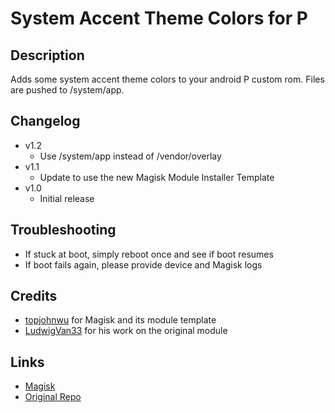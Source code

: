 # **System Accent Theme Colors for P**

## Description
Adds some system accent theme colors to your android P custom rom. Files are pushed to /system/app.

## Changelog
- v1.2
  - Use /system/app instead of /vendor/overlay
- v1.1
  - Update to use the new Magisk Module Installer Template
- v1.0 
  - Initial release

## Troubleshooting
- If stuck at boot, simply reboot once and see if boot resumes
- If boot fails again, please provide device and Magisk logs

## Credits
- [topjohnwu](https://forum.xda-developers.com/member.php?u=4470081) for Magisk and its module template
- [LudwigVan33](https://github.com/LudwigVan33) for his work on the original module

## Links
- [Magisk](https://forum.xda-developers.com/apps/magisk/official-magisk-v7-universal-systemless-t3473445)
- [Original Repo](https://github.com/LudwigVan33/System-Accent-Theme-Colors-for-P)
